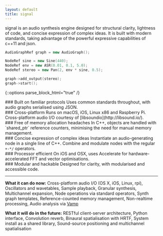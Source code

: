 ```yaml
---
layout: default
title: signal
---
```


<div class="intro">
signal is an audio synthesis engine designed for structural clarity, lightness of code, and concise expression of complex ideas. It is built with modern standards, taking advantage of the powerful expressive capabilities of c++11 and json.
</div>

```cpp
AudioGraphRef graph = new AudioGraph();

NodeRef sine = new Sine(440);
NodeRef env = new ASR(0.01, 0.1, 5.0);
NodeRef stereo = new Pan(2, env * sine, 0.5);

graph->add_output(stereo);
graph->start();
```

{::options parse_block_html="true" /}
<div class="row">
<div class="box">
### Built on familiar protocols
Uses common standards throughout, with audio graphs serialised using JSON.
</div>

<div class="box">
### Cross-platform
Runs on macOS, iOS, Linux x86 and Raspberry Pi. Cross-platform audio I/O courtesy of [libsoundio](http://libsound.io/).
</div>

<div class="box">
### Free of memory allocation headaches
In C++, objects are handled with `shared_ptr` reference counters, minimising the need for manual memory management.
</div>

</div>
<div class="row">

<div class="box">
### Concise expression of complex ideas
Instantiate an audio-generating node in a single line of C++. Combine and modulate nodes with the regular <code>+-*/</code> operators.
</div>


<div class="box">
### Processor efficient
On iOS and OSX, uses Accelerate for hardware-accelerated FFT and vector optimisations.
</div>

<div class="box">
### Modular and hackable
Designed for clarity, with modularised and accessible code.
</div>

</div>

---

**What it can do now:** Cross-platform audio I/O (OS X, iOS, Linux, rpi), Oscillators and wavetables, Sample playback, Granular synthesis, Multichannel expansion, Node operations via standard operators, Synth graph templates, Reference-counted memory management, Non-realtime processing, Audio analysis via [Vamp](http://www.vamp-plugins.org/)

**What it will do in the future:** RESTful client-server architecture, Python interface, Convolution reverb, Binaural spatialisation with HRTF, System install as a shared library, Sound-source positioning and multichannel spatialisation
